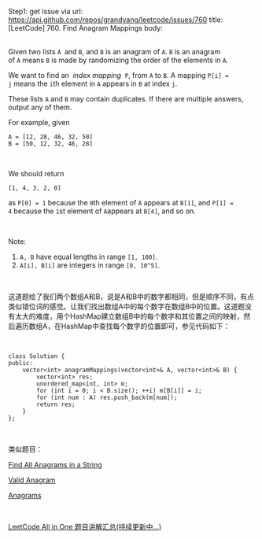 Step1: get issue via url: https://api.github.com/repos/grandyang/leetcode/issues/760 
 title:[LeetCode] 760. Find Anagram Mappings 
 body:  
  

Given two lists `A `and `B`, and `B` is an anagram of `A`. `B` is an anagram of `A` means `B` is made by randomizing the order of the elements in `A`.

We want to find an  _index mapping_  `P`, from `A` to `B`. A mapping `P[i] = j` means the `i`th element in `A` appears in `B` at index `j`.

These lists `A` and `B` may contain duplicates. If there are multiple answers, output any of them.

For example, given
    
    
    A = [12, 28, 46, 32, 50]
    B = [50, 12, 32, 46, 28]
    

 

We should return
    
    
    [1, 4, 3, 2, 0]
    

as `P[0] = 1` because the `0`th element of `A` appears at `B[1]`, and `P[1] = 4` because the `1`st element of `A`appears at `B[4]`, and so on.

 

Note:

  1. `A, B` have equal lengths in range `[1, 100]`.
  2. `A[i], B[i]` are integers in range `[0, 10^5]`.



 

这道题给了我们两个数组A和B，说是A和B中的数字都相同，但是顺序不同，有点类似错位词的感觉。让我们找出数组A中的每个数字在数组B中的位置。这道题没有太大的难度，用个HashMap建立数组B中的每个数字和其位置之间的映射，然后遍历数组A，在HashMap中查找每个数字的位置即可，参见代码如下：

 
    
    
    class Solution {
    public:
        vector<int> anagramMappings(vector<int>& A, vector<int>& B) {
            vector<int> res;
            unordered_map<int, int> m;
            for (int i = 0; i < B.size(); ++i) m[B[i]] = i;
            for (int num : A) res.push_back(m[num]);
            return res;
        }
    };

 

类似题目：

[Find All Anagrams in a String](http://www.cnblogs.com/grandyang/p/6014408.html)

[Valid Anagram](http://www.cnblogs.com/grandyang/p/4694988.html)

[Anagrams](http://www.cnblogs.com/grandyang/p/4385822.html)

 

[LeetCode All in One 题目讲解汇总(持续更新中...)](http://www.cnblogs.com/grandyang/p/4606334.html)
